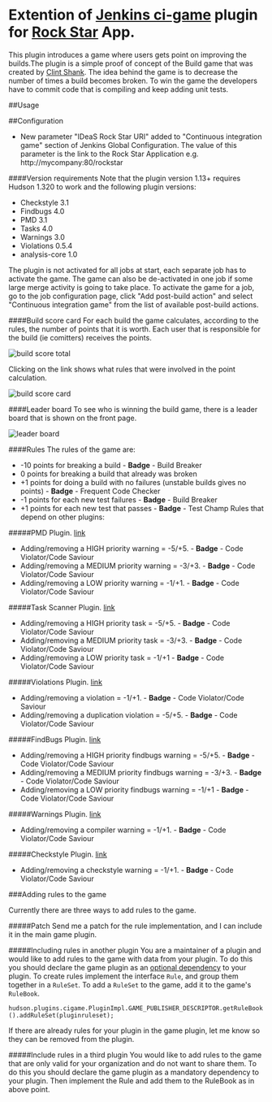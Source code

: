 Extention of [Jenkins ci-game](https://github.com/jenkinsci/ci-game-plugin) plugin for [Rock Star](https://github.com/IDeaSCo/rockstar) App.
==============

This plugin introduces a game where users gets point on improving the builds.The plugin is a simple proof of concept of the Build game that was created by [Clint Shank](http://clintshank.javadevelopersjournal.com/ci_build_game.htm). The idea behind the game is to decrease the number of times a build becomes broken. To win the game the developers have to commit code that is compiling and keep adding unit tests.

##Usage

##Configuration
- New parameter "IDeaS Rock Star URI" added to "Continuous integration game" section of Jenkins Global Configuration. The value of this parameter is the link to the Rock Star Application e.g. http://mycompany:80/rockstar

####Version requirements
Note that the plugin version 1.13+ requires Hudson 1.320 to work and the following plugin versions:
 - Checkstyle 3.1
 - Findbugs 4.0
 - PMD 3.1
 - Tasks 4.0
 - Warnings 3.0
 - Violations 0.5.4
 - analysis-core 1.0

The plugin is not activated for all jobs at start, each separate job has to activate the game. The game can also be de-activated in one job if some large merge activity is going to take place. To activate the game for a job, go to the job configuration page, click "Add post-build action" and select "Continuous integration game" from the list of available post-build actions.

####Build score card
For each build the game calculates, according to the rules, the number of points that it is worth. Each user that is responsible for the build (ie comitters) receives the points.

![build score total](https://wiki.jenkins-ci.org/download/attachments/19070977/summary.png?version=1&modificationDate=1207714737000)

Clicking on the link shows what rules that were involved in the point calculation.

![build score card](https://wiki.jenkins-ci.org/download/attachments/19070977/scorecard.png?version=1&modificationDate=1207715499000)

####Leader board
To see who is winning the build game, there is a leader board that is shown on the front page.

![leader board](https://wiki.jenkins-ci.org/download/attachments/19070977/leaderboard.png?version=1&modificationDate=1207714737000)


####Rules
The rules of the game are:

 - -10 points for breaking a build - **Badge** - Build Breaker
 - 0 points for breaking a build that already was broken
 - +1 points for doing a build with no failures (unstable builds gives no points) - **Badge** - Frequent Code Checker
 - -1 points for each new test failures - **Badge** - Build Breaker
 - +1 points for each new test that passes - **Badge** - Test Champ
Rules that depend on other plugins:

#####PMD Plugin. [link](https://wiki.jenkins-ci.org/display/JENKINS/PMD+Plugin)
 - Adding/removing a HIGH priority warning = -5/+5. - **Badge** - Code Violator/Code Saviour
 - Adding/removing a MEDIUM priority warning = -3/+3. - **Badge** - Code Violator/Code Saviour
 - Adding/removing a LOW priority warning = -1/+1.  - **Badge** - Code Violator/Code Saviour

#####Task Scanner Plugin. [link](https://wiki.jenkins-ci.org/display/JENKINS/Task+Scanner+Plugin)
 - Adding/removing a HIGH priority task = -5/+5.  - **Badge** - Code Violator/Code Saviour 
 - Adding/removing a MEDIUM priority task = -3/+3.  - **Badge** - Code Violator/Code Saviour 
 - Adding/removing a LOW priority task = -1/+1  - **Badge** - Code Violator/Code Saviour

#####Violations Plugin. [link](https://wiki.jenkins-ci.org/display/JENKINS/Violations+Plugin)
 - Adding/removing a violation = -1/+1.  - **Badge** - Code Violator/Code Saviour 
 - Adding/removing a duplication violation = -5/+5.  - **Badge** - Code Violator/Code Saviour

#####FindBugs Plugin. [link](https://wiki.jenkins-ci.org/display/JENKINS/FindBugs+Plugin)
 - Adding/removing a HIGH priority findbugs warning = -5/+5.  - **Badge** - Code Violator/Code Saviour 
 - Adding/removing a MEDIUM priority findbugs warning = -3/+3.  - **Badge** - Code Violator/Code Saviour 
 - Adding/removing a LOW priority findbugs warning = -1/+1  - **Badge** - Code Violator/Code Saviour

#####Warnings Plugin. [link](https://wiki.jenkins-ci.org/display/JENKINS/Warnings+Plugin)
 - Adding/removing a compiler warning = -1/+1.  - **Badge** - Code Violator/Code Saviour

#####Checkstyle Plugin. [link](https://wiki.jenkins-ci.org/display/JENKINS/Checkstyle+Plugin)
 - Adding/removing a checkstyle warning = -1/+1.  - **Badge** - Code Violator/Code Saviour


###Adding rules to the game

Currently there are three ways to add rules to the game.

#####Patch
Send me a patch for the rule implementation, and I can include it in the main game plugin.

#####Including rules in another plugin
You are a maintainer of a plugin and would like to add rules to the game with data from your plugin. To do this you should declare the game plugin as an [optional dependency](https://wiki.jenkins-ci.org/display/JENKINS/Dependencies+among+plugins#Dependenciesamongplugins-Optionaldependencies) to your plugin. To create rules implement the interface `Rule`, and group them together in a `RuleSet`. To add a `RuleSet` to the game, add it to the game's `RuleBook`.

`hudson.plugins.cigame.PluginImpl.GAME_PUBLISHER_DESCRIPTOR.getRuleBook().addRuleSet(pluginruleset);`

If there are already rules for your plugin in the game plugin, let me know so they can be removed from the plugin.

#####Include rules in a third plugin
You would like to add rules to the game that are only valid for your organization and do not want to share them. To do this you should declare the game plugin as a mandatory dependency to your plugin. Then implement the Rule and add them to the RuleBook as in above point.
